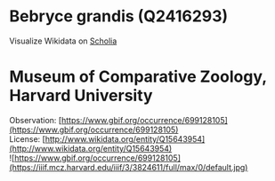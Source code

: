 
Bebryce grandis (Q2416293)
==========================
  
Visualize Wikidata on [Scholia](https://scholia.toolforge.org/taxon/Q2416293)
# Museum of Comparative Zoology, Harvard University
  
Observation: [https://www.gbif.org/occurrence/699128105](https://www.gbif.org/occurrence/699128105)  
License: [http://www.wikidata.org/entity/Q15643954](http://www.wikidata.org/entity/Q15643954)  
![https://www.gbif.org/occurrence/699128105](https://iiif.mcz.harvard.edu/iiif/3/3824611/full/max/0/default.jpg)